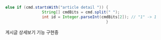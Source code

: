 ```java
else if (cmd.startsWith("article detail ")) {
				String[] cmdBits = cmd.split(" ");
				int id = Integer.parseInt(cmdBits[2]); // "1" -> 1
											} 
```

게시글 상세보기 기능 구현중